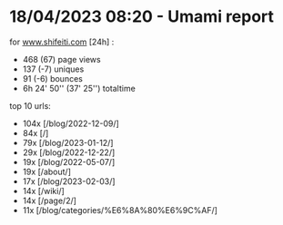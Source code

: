 # 18/04/2023 08:20 - Umami report
for www.shifeiti.com [24h] :

 - 468 (67) page views
 - 137 (-7) uniques
 - 91 (-6) bounces
 - 6h 24' 50'' (37' 25'') totaltime


top 10 urls:
 - 104x [/blog/2022-12-09/]
 - 84x [/]
 - 79x [/blog/2023-01-12/]
 - 29x [/blog/2022-12-22/]
 - 19x [/blog/2022-05-07/]
 - 19x [/about/]
 - 17x [/blog/2023-02-03/]
 - 14x [/wiki/]
 - 14x [/page/2/]
 - 11x [/blog/categories/%E6%8A%80%E6%9C%AF/]


